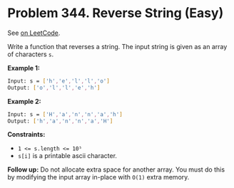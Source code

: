 Problem 344. Reverse String (Easy)
==================================

See [on LeetCode](https://leetcode.com/problems/reverse-string/).

Write a function that reverses a string. The input string is given as an array of characters `s`.

**Example 1:**

```bash
Input: s = ['h','e','l','l','o']
Output: ['o','l','l','e','h']
```

**Example 2:**

```bash
Input: s = ['H','a','n','n','a','h']
Output: ['h','a','n','n','a','H']
```

**Constraints:**

* `1 <= s.length <= 10⁵`
* `s[i]` is a printable ascii character.

**Follow up:**
Do not allocate extra space for another array. You must do this by modifying the input array in-place with `O(1)` extra memory.
